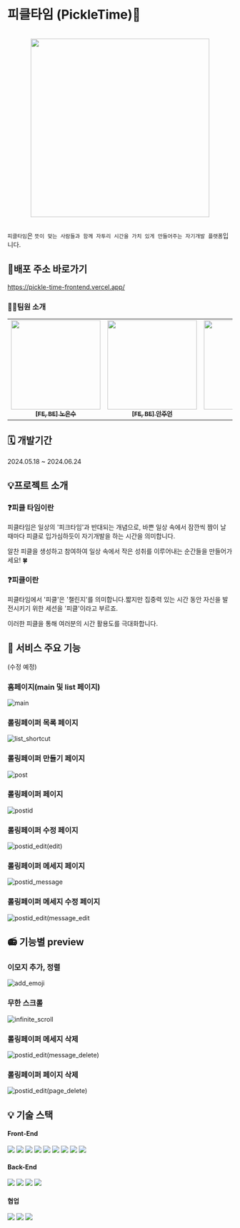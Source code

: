 # 피클타임 (PickleTime)🥒

<div align="center">
<br/>
<img width="400px" src="https://github.com/Splint-Final-Project/Pickle-Time-Frontend/assets/76935187/a40280be-50a1-4abc-be62-60c85373c1ec" />
<br/>
<br/>
</div>

`피클타임`은 `뜻이 맞는 사람들과 함께 자투리 시간을 가치 있게 만들어주는 자기개발 플랫폼`입니다.

## 🚩배포 주소 바로가기 

https://pickle-time-frontend.vercel.app/

### 🧑‍💻팀원 소개

<table>
  <tbody>
    <tr>
      <td align="center"><a href="https://github.com/whai2">
      <img width=200px src="https://github.com/Hooni07/Rolling/assets/79882248/b2d355ae-4264-4b2a-bb3a-6f0f8c3e567d" alt=""/><br />
      <sub><b>[FE, BE] 노은수</b></sub></a><br /></td>
      <td align="center"><a href="https://github.com/vinoankr">
      <img width=200px src="https://github.com/Hooni07/Rolling/assets/79882248/0ceb7aa5-595a-467e-8b06-caa156c4b58a" alt=""/><br />
      <sub><b>[FE, BE] 안주언</b></sub></a><br /></td>
      <td align="center"><a href="https://github.com/sihyonn">
      <img width=200px src="https://github.com/Hooni07/Rolling/assets/79882248/1874290d-8a99-4c65-9683-75ce2acc2615" alt=""/><br />
      <sub><b>[FE] 김시현</b></sub></a><br /></td>
      <td align="center"><a href="https://github.com/juniorcoma">
      <img width=200px src="https://github.com/Hooni07/Rolling/assets/79882248/dd37743b-6cd8-4349-ad30-0a49c4655caa" alt=""/><br />
      <sub><b>[FE] 박현우</b></sub></a><br /></td>
      <td align="center"><a href="https://github.com/minjo0n61">
      <img width=200px src="https://github.com/Hooni07/Rolling/assets/79882248/395a8089-fad9-4b60-b954-0ca1ad5f3bf3" alt=""/><br />
      <sub><b>[FE] 최민준</b></sub></a><br /></td>
    </tr>
  </tbody>
</table>

## 🗓️ 개발기간

2024.05.18 ~ 2024.06.24

## 💡프로젝트 소개

### ❓피클 타임이란

피클타임은 일상의 '피크타임'과 반대되는 개념으로, 바쁜 일상 속에서 잠깐씩 짬이 날 때마다 피클로 입가심하듯이 자기개발을 하는 시간을 의미합니다. 

알찬 피클을 생성하고 참여하여 일상 속에서 작은 성취를 이루어내는 순간들을 만들어가세요! 🍀

### ❓피클이란

피클타임에서 '피클'은 '챌린지'를 의미합니다.짧지만 집중력 있는 시간 동안 자신을 발전시키기 위한 세션을 '피클'이라고 부르죠.

이러한 피클을 통해 여러분의 시간 활용도를 극대화합니다.

## 👀 서비스 주요 기능

(수정 예정)

### 홈페이지(main 및 list 페이지)

![main](https://github.com/Hooni07/Rolling/assets/79882248/68ff7ef6-b2bb-44f0-854b-eb56650adf26)

### 롤링페이퍼 목록 페이지

![list_shortcut](https://github.com/Hooni07/Rolling/assets/79882248/0930ce8d-9ab6-4083-93ea-195e76d77c84)

### 롤링페이퍼 만들기 페이지

![post](https://github.com/Hooni07/Rolling/assets/79882248/584e5688-ab65-496e-bc5b-52361ed1120f)

### 롤링페이퍼 페이지

![postid](https://github.com/Hooni07/Rolling/assets/79882248/564f0930-8888-49c0-b302-7345db7a2515)

### 롤링페이퍼 수정 페이지

![postid_edit(edit)](https://github.com/Hooni07/Rolling/assets/79882248/43cb38ad-de7a-4705-bf4b-2752083453b4)

### 롤링페이퍼 메세지 페이지

![postid_message](https://github.com/Hooni07/Rolling/assets/79882248/1984ec98-c3d1-4924-9249-329affdd95e4)

### 롤링페이퍼 메세지 수정 페이지

![postid_edit(message_edit](https://github.com/Hooni07/Rolling/assets/79882248/b1fdb02e-bb25-455c-92be-fd357f18eb7e)

## 📻 기능별 preview

### 이모지 추가, 정렬

![add_emoji](https://github.com/Hooni07/Rolling/assets/79882248/dcff1370-673a-413c-8196-666b86b12fbe)

### 무한 스크롤

![infinite_scroll](https://github.com/Hooni07/Rolling/assets/79882248/6874cf8b-88d7-4e0f-ae5b-4f2cdcb85d70)

### 롤링페이퍼 메세지 삭제

![postid_edit(message_delete)](https://github.com/Hooni07/Rolling/assets/79882248/ece87711-f7ca-4f03-b922-57893cbe599a)

### 롤링페이퍼 페이지 삭제

![postid_edit(page_delete)](https://github.com/Hooni07/Rolling/assets/79882248/f7fd33c0-1057-4b38-993d-f1b9bcabbf36)


## 💡 기술 스택

#### Front-End

<div style="margin: ; text-align: left;">
  <img src="https://img.shields.io/badge/React-61DAFB?style=for-the-badge&logo=React&logoColor=white">
  <img src="https://img.shields.io/badge/Typescript-3178C6?style=for-the-badge&logo=Typescript&logoColor=white">
  <img src="https://img.shields.io/badge/ReactQuery-FF4154?style=for-the-badge&logo=ReactQuery&logoColor=white">
  <img src="https://img.shields.io/badge/Zustand-82612C?style=for-the-badge&logo=Zustand&logoColor=white">
  <img src="https://img.shields.io/badge/HTML5-E34F26?style=for-the-badge&logo=HTML5&logoColor=white">
  <img src="https://img.shields.io/badge/KaKao Map-FFCD00?style=for-the-badge&logo=Kakao&logoColor=white">
  <img src="https://img.shields.io/badge/Emoition-DB7093?style=for-the-badge&logo=Emotions&logoColor=white">
  <img src="https://img.shields.io/badge/Eslint-4B32C3?style=for-the-badge&logo=Eslint&logoColor=white">
  <img src="https://img.shields.io/badge/Prettier-F7B93E?style=for-the-badge&logo=Prettier&logoColor=white">
 </div>

#### Back-End

<div style="margin: ; text-align: left;">
  <img src="https://img.shields.io/badge/Express-000000?style=for-the-badge&logo=Express&logoColor=white">
  <img src="https://img.shields.io/badge/MongoDB-47A248?style=for-the-badge&logo=MongoDB&logoColor=white">
  <img src="https://img.shields.io/badge/LangChain-1C3C3C?style=for-the-badge&logo=LangChain&logoColor=white">
  <img src="https://img.shields.io/badge/OpenAI-412991?style=for-the-badge&logo=OpenAI&logoColor=white">
 </div>

#### 협업

 <div style="margin: ; text-align: left;"> 
   <img src="https://img.shields.io/badge/Git-F05032?style=for-the-badge&logo=Git&logoColor=white">
   <img src="https://img.shields.io/badge/Github-181717?style=for-the-badge&logo=Github&logoColor=white">
   <img src="https://img.shields.io/badge/Notion-000000?style=for-the-badge&logo=Notion&logoColor=white">
</div>
